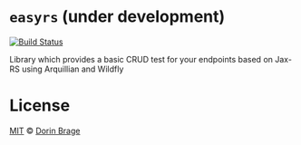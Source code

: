 # `easyrs`  (under development) 
[![Build Status](https://travis-ci.org/nirodg/easyrs.svg?branch=master)](https://travis-ci.org/nirodg/easyrs)

Library which provides a basic CRUD test for your endpoints based on Jax-RS using Arquillian and Wildfly

# License
[MIT](http://showalicense.com/?year=2017&fullname=Dorin%20Gheorghe%20Brage#license-mit) © [Dorin Brage](https://github.com/nirodg/)


